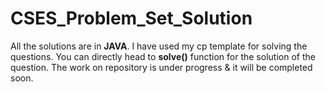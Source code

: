 # CSES_Problem_Set_Solution


All the solutions are in **JAVA**.
I have used my cp template for solving the questions. You can directly head to **solve()** function for the solution of the question.
The work on repository is under progress & it will be completed soon.